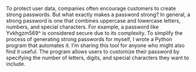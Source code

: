 To protect user data, companies often encourage customers to create strong passwords. But what exactly makes a password strong? In general, a strong password is one that combines uppercase and lowercase letters, numbers, and special characters. For example, a password like Yvkhgzm569^ is considered secure due to its complexity.
To simplify the process of generating strong passwords for myself, I wrote a Python program that automates it. I'm sharing this tool for anyone who might also find it useful. The program allows users to customize their password by specifying the number of letters, digits, and special characters they want to include.
